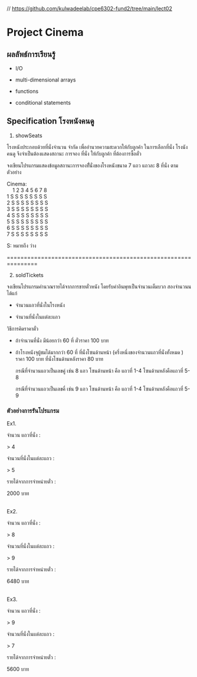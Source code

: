 // https://github.com/kulwadeelab/cpe6302-fund2/tree/main/lect02

# Project Cinema

## ผลลัพธ์การเรียนรู้

* I/O 

* multi-dimensional arrays

* functions

* conditional statements


## Specification โรงหนังคนดู

1. showSeats

โรงหนังประกอบด้วยที่นั่งจำนวน จำกัด 
เพื่ออำนวยความสะดวกให้กับลูกค้า ในการเลือกที่นั่ง 
โรงนังคนดู จึงจำเป็นต้องแสดงสถานะ การจอง ที่นั่ง  ให้กับลูกค้า
ที่ต้องการซื้อตั๋ว

จงเขียนโปรแกรมแสดงข้อมูลสถานะการจองที่ันั่งของโรงหนังขนาด 7 แถว แถวละ 8 ที่นั่ง 
ตามตัวอย่าง

Cinema:\
&nbsp; &nbsp; 1 2 3 4 5 6 7 8\
1 S S S S S S S S\
2 S S S S S S S S\
3 S S S S S S S S\
4 S S S S S S S S\
5 S S S S S S S S\
6 S S S S S S S S\
7 S S S S S S S S

S: หมายถึง ว่าง

===============================================================

2. soldTickets

จงเขียนโปรแกรมคำนวณรายได้จากการขายตั๋วหนัง  โดยรับค่าอินพุทเป็นจำนวนเต็มบวก สองจำนวนน ได้แก่

* จำนวนแถวที่นั่งในโรงหนัง

* จำนวนที่นั่งในแต่ละแถว

วิธีการคิดราคาตั๋ว

* ถ้าจำนวนที่นั่ง  มีน้อยกว่า 60  ที่  ตั๋วราคา  100 บาท

* ถ้าโรงหนังจุผู้ชมได้มากกว่า 60  ที่  ที่นั่งโซนด้านหน้า (ครึ่งหนึ่งของจำนวนแถวที่นั่งทั้งหมด ) ราคา   100   บาท
  ที่นั่งโซนด้านหลังราคา 80 บาท  
   
  กรณีที่จำนวนแถวเป็นเลขคู่  เช่น  8  แถว  โซนด้านหน้า  คือ  แถวที่  1-4   โซนด้านหลังคือแถวที่   5-8

  กรณีที่จำนวนแถวเป็นเลขคี่   เช่น  9  แถว  โซนด้านหน้า  คือ  แถวที่  1-4  โซนด้านหลังคือแถวที่  5-9


### ตัวอย่างการรันโปรแกรม

Ex1.

จำนวน แถวที่นั่ง  : 

&gt; 4

จำนวนที่นั่งในแต่ละแถว : 

&gt; 5

รายได้จากการจำหน่ายตั๋ว :

2000 บาท

\
Ex2.

จำนวน แถวที่นั่ง  : 

&gt; 8 

จำนวนที่นั่งในแต่ละแถว : 

&gt; 9 

รายได้จากการจำหน่ายตั๋ว :

6480 บาท

\
Ex3.

จำนวน แถวที่นั่ง  : 

&gt; 9 

จำนวนที่นั่งในแต่ละแถว : 

&gt; 7 

รายได้จากการจำหน่ายตั๋ว :

5600 บาท

